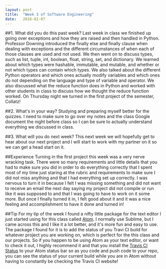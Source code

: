```yaml
---
layout: post
title:  "Week 3 of Software Engineering"
date:   2016-02-07
---
```


##1. What did you do this past week?
Last week in class we finished up going over exceptions and how they are raised and then 
handled in Python.  Professor Downing introduced the finally else and finally clause 
when dealing with exceptions and the different circumstances of when each of those clauses 
are used and not used.  We then went on to discuss types, such as list, tuple, int, 
boolean, float, string, set, and dictionary.  We learned about which types were hashable, 
immutable, and mutable, and whether or not which types can contain which types. We also 
talked about the different Python operators and which ones actually modify variables and 
which ones do not depending on the language and type of variable and operator.  We 
also discussed what the reduce function does in Python and worked with other students in 
class to discuss how we thought the reduce function worked.  On Thursday night we turned 
in the first project of the semester, Collatz!

##2. What's in your way?
Studying and preparing myself better for the quizzes.  I need to make sure to go over my 
notes and the class Google document the night before class so I can be sure to actually 
understand everything we discussed in class.

##3. What will you do next week?
This next week we will hopefully get to hear about our next project and I will start to 
work with my partner on it so we can get a head start on it.

##Experience
Turning in the first project this week was a very nerve wracking task.  There were so 
many requirements and little details that you had to make sure you did in order to do 
everything correctly that I spent most of my time just staring at the rubric and 
requirements to make sure I did not miss anything and that I had everything set up 
correctly.  I was nervous to turn it in because I felt I was missing something and did 
not want to receive an email the next day saying my project did not compile or run like it 
was supposed to and that I was going to have to work on it some more.  But once I finally 
turned it in, I felt good about it and it was a nice feeling and accomplishment to have 
it done and turned in!

##Tip
For my tip of the week I found a nifty little package for the text editor I just started 
using for this class called [Atom](https://atom.io).  I normally use Sublime, but I came 
across this and I like it a lot better, and it's more fun and easy to use.  The package 
I found for it is to add the status of you Travi CI build for whatever project you are 
working on, which is perfect for the this class and our projects.  So if you happen to be 
using Atom as your text editor, or want to check it out, I highly recommend it and that 
you install the [Travis CI Status](https://atom.io/packages/travis-ci-status) to your 
Atom status bar so as you code and push code to your repo, you can see the status of your 
current build while you are in Atom without having to constantly be checking the Travis 
CI website! 
















